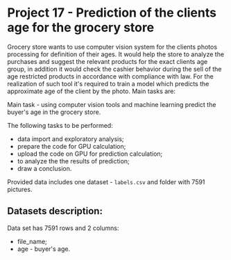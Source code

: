 # Project 17 - Prediction of the clients age for the grocery store

Grocery store wants to use computer vision system for the clients photos processing for definition of their ages. It would help the store to analyze the purchases and suggest the relevant products for the exact clients age group, in addition it would check the cashier behavior during the sell of the age restricted products in accordance with compliance with law. For the realization of such tool it's required to train a model which predicts the approximate age of the client by the photo.
Main tasks are:

Main task - using computer vision tools and machine learning predict the buyer's age in the grocery store.

The following tasks to be performed:

- data import and exploratory analysis;
- prepare the code for GPU calculation;
- upload the code on GPU for prediction calculation;
- to analyze the the results of prediction;
- draw a conclusion.

Provided data includes one dataset - `labels.csv` and folder with 7591 pictures.

## Datasets description: 

Data set has 7591 rows and 2 columns:

- file_name;
- age  -  buyer's age.
